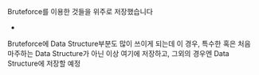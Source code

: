 Bruteforce를 이용한 것들을 위주로 저장했습니다

+

Bruteforce에 Data Structure부분도 많이 쓰이게 되는데 이 경우, 특수한 혹은 처음 마주하는 Data Structure가 아닌 이상 여기에 저장하고, 그외의 경우엔 Data Structure에 저장할 예정
